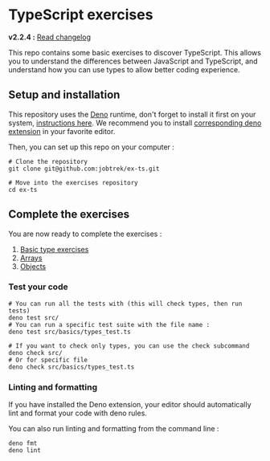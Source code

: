 # TypeScript exercises

**v2.2.4 :** [Read changelog](./CHANGELOG.md) <!-- x-release-please-version -->

This repo contains some basic exercises to discover TypeScript.
This allows you to understand the differences between JavaScript and TypeScript,
and understand how you can use types to allow better coding experience.

## Setup and installation

This repository uses the [Deno](https://deno.com/) runtime, don't forget to install it first on your
system, [instructions here](https://docs.deno.com/runtime/getting_started/installation/).
We recommend you to
install [corresponding deno extension](https://docs.deno.com/runtime/getting_started/setup_your_environment/) in your
favorite editor.

Then, you can set up this repo on your computer :

```shell
# Clone the repository
git clone git@github.com:jobtrek/ex-ts.git

# Move into the exercises repository
cd ex-ts
```

## Complete the exercises

You are now ready to complete the exercises :

1. [Basic type exercises](src/basics/types.ts)
2. [Arrays](src/arrays/arrays.ts)
3. [Objects](src/objects/objects.ts)

### Test your code

```shell
# You can run all the tests with (this will check types, then run tests)
deno test src/
# You can run a specific test suite with the file name :
deno test src/basics/types_test.ts

# If you want to check only types, you can use the check subcommand
deno check src/
# Or for specific file
deno check src/basics/types_test.ts
```

### Linting and formatting

If you have installed the Deno extension, your editor should automatically lint and format your code with deno rules.

You can also run linting and formatting from the command line :

```shell
deno fmt
deno lint
```
